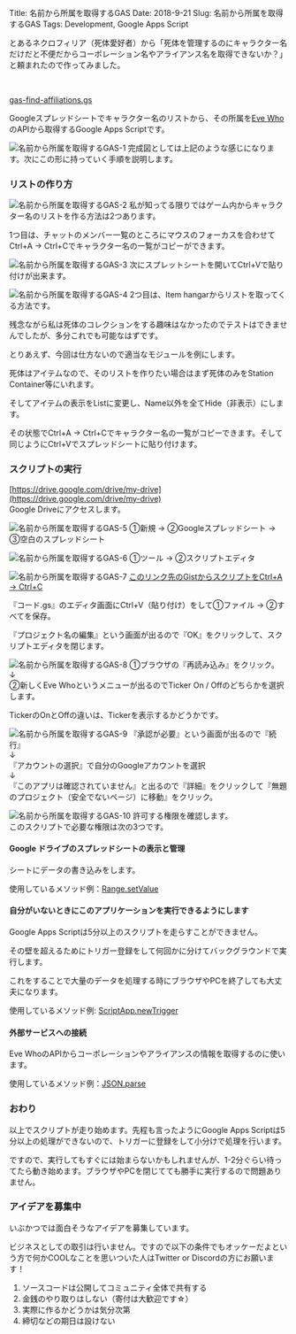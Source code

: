 Title: 名前から所属を取得するGAS
Date: 2018-9-21
Slug: 名前から所属を取得するGAS
Tags: Development, Google Apps Script

とあるネクロフィリア（死体愛好者）から「死体を管理するのにキャラクター名だけだと不便だからコーポレーション名やアライアンス名を取得できないか？」と頼まれたので作ってみました。

<br />

[gas-find-affiliations.gs](https://gist.github.com/EVEKatsu/9242e577e17a2eac6a7a0f29557887ae)

Googleスプレッドシートでキャラクター名のリストから、その所属を[Eve Who](https://evewho.com/)のAPIから取得するGoogle Apps Scriptです。


![名前から所属を取得するGAS-1]({static}/images/名前から所属を取得するGAS/名前から所属を取得するGAS-1.jpg)
完成図としては上記のような感じになります。次にこの形に持っていく手順を説明します。


### リストの作り方
![名前から所属を取得するGAS-2]({static}/images/名前から所属を取得するGAS/名前から所属を取得するGAS-2.jpg)
私が知ってる限りではゲーム内からキャラクター名のリストを作る方法は2つあります。

1つ目は、チャットのメンバー一覧のところにマウスのフォーカスを合わせてCtrl+A → Ctrl+Cでキャラクター名の一覧がコピーができます。

![名前から所属を取得するGAS-3]({static}/images/名前から所属を取得するGAS/名前から所属を取得するGAS-3.jpg)
次にスプレットシートを開いてCtrl+Vで貼り付けが出来ます。

![名前から所属を取得するGAS-4]({static}/images/名前から所属を取得するGAS/名前から所属を取得するGAS-4.jpg)
2つ目は、Item hangarからリストを取ってくる方法です。

残念ながら私は死体のコレクションをする趣味はなかったのでテストはできませんでしたが、多分これでも可能なはずです。

とりあえず、今回は仕方ないので適当なモジュールを例にします。

死体はアイテムなので、そのリストを作りたい場合はまず死体のみをStation Container等にいれます。

そしてアイテムの表示をListに変更し、Name以外を全てHide（非表示）にします。

その状態でCtrl+A → Ctrl+Cでキャラクター名の一覧がコピーできます。そして同じようにCtrl+Vでスプレッドシートに貼り付けます。


### スクリプトの実行
[https://drive.google.com/drive/my-drive](https://drive.google.com/drive/my-drive)  
Google Driveにアクセスします。

![名前から所属を取得するGAS-5]({static}/images/名前から所属を取得するGAS/名前から所属を取得するGAS-5.jpg)
①新規 → ②Googleスプレッドシート → ③空白のスプレッドシート

![名前から所属を取得するGAS-6]({static}/images/名前から所属を取得するGAS/名前から所属を取得するGAS-6.jpg)
①ツール → ②スクリプトエディタ

![名前から所属を取得するGAS-7]({static}/images/名前から所属を取得するGAS/名前から所属を取得するGAS-7.jpg)
[このリンク先のGistからスクリプトをCtrl+A → Ctrl+C](https://gist.githubusercontent.com/EVEKatsu/9242e577e17a2eac6a7a0f29557887ae/raw/c7bdbc01c942543f64d9b0adc58161cdc5da50ab/gas-find-affiliations.gs)  

『コード.gs』のエディタ画面にCtrl+V（貼り付け）をして①ファイル → ②すべてを保存。

『プロジェクト名の編集』という画面が出るので『OK』をクリックして、スクリプトエディタを閉じます。

![名前から所属を取得するGAS-8]({static}/images/名前から所属を取得するGAS/名前から所属を取得するGAS-8.jpg)
①ブラウザの『再読み込み』をクリック。  
↓  
②新しくEve Whoというメニューが出るのでTicker On / Offのどちらかを選択します。

TickerのOnとOffの違いは、Tickerを表示するかどうかです。

![名前から所属を取得するGAS-9]({static}/images/名前から所属を取得するGAS/名前から所属を取得するGAS-9.jpg)
『承認が必要』という画面が出るので『続行』  
↓  
『アカウントの選択』で自分のGoogleアカウントを選択  
↓  
『このアプリは確認されていません』と出るので『詳細』をクリックして『無題のプロジェクト（安全でないページ）に移動』をクリック。

![名前から所属を取得するGAS-10]({static}/images/名前から所属を取得するGAS/名前から所属を取得するGAS-10.jpg)
許可する権限を確認します。  
このスクリプトで必要な権限は次の3つです。

#### Google ドライブのスプレッドシートの表示と管理
シートにデータの書き込みをします。

使用しているメソッド例：[Range.setValue](https://developers.google.com/apps-script/reference/spreadsheet/range#setValue(Object))

#### 自分がいないときにこのアプリケーションを実行できるようにします
Google Apps Scriptは5分以上のスクリプトを走らすことができません。

その壁を超えるためにトリガー登録をして何回かに分けてバックグラウンドで実行します。

これをすることで大量のデータを処理する時にブラウザやPCを終了しても大丈夫になります。

使用しているメソッド例: [ScriptApp.newTrigger](https://developers.google.com/apps-script/reference/script/script-app#newtriggerfunctionname)

#### 外部サービスへの接続
Eve WhoのAPIからコーポレーションやアライアンスの情報を取得するのに使います。

使用しているメソッド例：[JSON.parse](https://developers.google.com/apps-script/guides/services/external#work_with_json)

### おわり
以上でスクリプトが走り始めます。先程も言ったようにGoogle Apps Scriptは5分以上の処理ができないので、トリガーに登録をして小分けで処理を行います。

ですので、実行してもすぐには始まらないかもしれませんが、1-2分ぐらい待ってたら動き始めます。ブラウザやPCを閉じてても勝手に実行するので問題ありません。

### アイデアを募集中
いぶかつでは面白そうなアイデアを募集しています。

ビジネスとしての取引は行いません。ですので以下の条件でもオッケーだよという方で何かCOOLなことを思いついた人はTwitter or Discordの方にお願います！

1. ソースコードは公開してコミュニティ全体で共有する
1. 金銭のやり取りはしない（寄付は大歓迎です☆）
1. 実際に作るかどうかは気分次第
1. 締切などの期日は設けない
